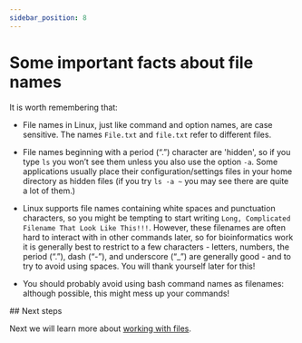 ```yaml
---
sidebar_position: 8
---
```


# Some important facts about file names

It is worth remembering that:

* File names in Linux, just like command and option names, are case sensitive.  The names `File.txt` and `file.txt`
  refer to different files.

* File names beginning with a period (“.”) character are 'hidden', so if you type `ls` you won’t see them unless you
also use the option `-a`. Some applications usually place their configuration/settings files in your home directory as
hidden files (if you try `ls -a ~` you may see there are quite a lot of them.)

* Linux supports file names containing white spaces and punctuation characters, so you might be tempting to start
  writing `Long, Complicated Filename That Look Like This!!!`. However, these filenames are often hard to interact with
  in other commands later, so for bioinformatics work it is generally best to restrict to a few characters - letters,
  numbers, the period (“.”), dash (“-”), and underscore (“_”) are generally good - and to try to avoid using spaces. You
  will thank yourself later for this!

* You should probably avoid using bash command names as filenames: although possible, this might mess up your commands!

## Next steps

Next we will learn more about [working with files](07_working_with_files.md).

